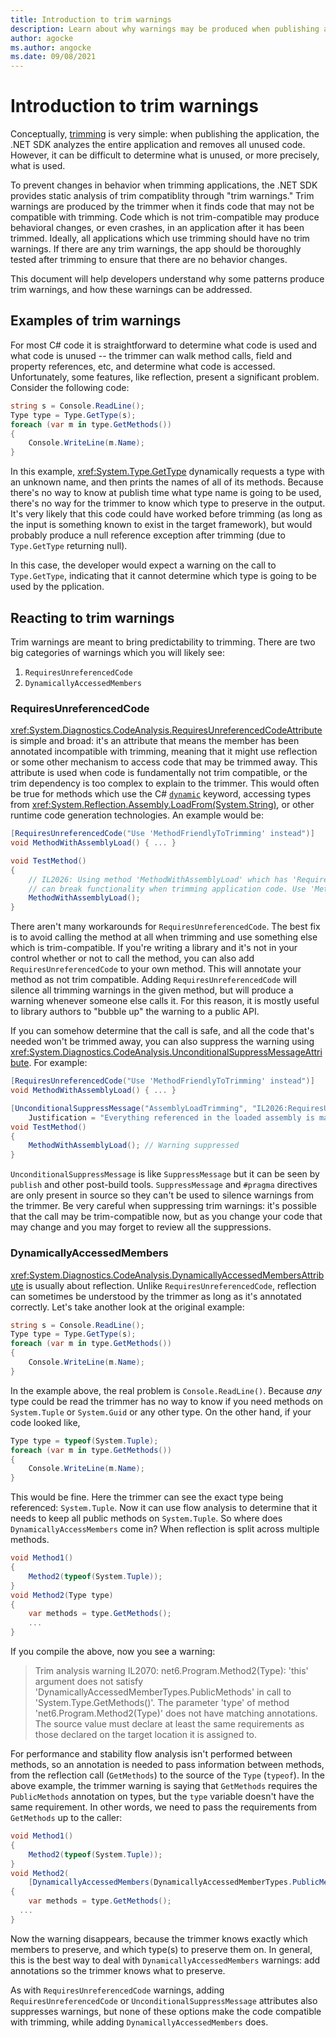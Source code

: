 ```yaml
---
title: Introduction to trim warnings
description: Learn about why warnings may be produced when publishing a trimmed application, how to address them, and how to make the application "trim compatible."
author: agocke
ms.author: angocke
ms.date: 09/08/2021
---
```

# Introduction to trim warnings

Conceptually, [trimming](trim-self-contained.md) is very simple: when publishing the application, the .NET SDK analyzes the entire application and removes all unused code. However, it can be difficult to determine what is unused, or more precisely, what is used.

To prevent changes in behavior when trimming applications, the .NET SDK provides static analysis of trim compatiblity through "trim warnings." Trim warnings are produced by the trimmer when it finds code that may not be compatible with trimming. Code which is not trim-compatible may produce behavioral changes, or even crashes, in an application after it has been trimmed. Ideally, all applications which use trimming should have no trim warnings. If there are any trim warnings, the app should be thoroughly tested after trimming to ensure that there are no behavior changes.

This document will help developers understand why some patterns produce trim warnings, and how these warnings can be addressed.

## Examples of trim warnings

For most C# code it is straightforward to determine what code is used and what code is unused -- the trimmer can walk method calls, field and property references, etc, and determine what code is accessed. Unfortunately, some features, like reflection, present a significant problem. Consider the following code:

```csharp
string s = Console.ReadLine();
Type type = Type.GetType(s);
foreach (var m in type.GetMethods())
{
    Console.WriteLine(m.Name);
}
```

In this example, <xref:System.Type.GetType> dynamically requests a type with an unknown name, and then prints the names of all of its methods. Because there's no way to know at publish time what type name is going to be used, there's no way for the trimmer to know which type to preserve in the output. It's very likely that this code could have worked before trimming (as long as the input is something known to exist in the target framework), but would probably produce a null reference exception after trimming (due to `Type.GetType` returning null).

In this case, the developer would expect a warning on the call to `Type.GetType`, indicating that it cannot determine which type is going to be used by the pplication.

## Reacting to trim warnings

Trim warnings are meant to bring predictability to trimming. There are two big categories of warnings which you will likely see:

1. `RequiresUnreferencedCode`
2. `DynamicallyAccessedMembers`

### RequiresUnreferencedCode

<xref:System.Diagnostics.CodeAnalysis.RequiresUnreferencedCodeAttribute> is simple and broad: it's an attribute that means the member has been annotated incompatible with trimming, meaning that it might use reflection or some other mechanism to access code that may be trimmed away. This attribute is used when code is fundamentally not trim compatible, or the trim dependency is too complex to explain to the trimmer. This would often be true for methods which use the C# [`dynamic`](../../csharp/language-reference/builtin-types/reference-types.md#the-dynamic-type) keyword, accessing types from <xref:System.Reflection.Assembly.LoadFrom(System.String)>, or other runtime code generation technologies. An example would be:

```csharp
[RequiresUnreferencedCode("Use 'MethodFriendlyToTrimming' instead")]
void MethodWithAssemblyLoad() { ... }

void TestMethod()
{
    // IL2026: Using method 'MethodWithAssemblyLoad' which has 'RequiresUnreferencedCodeAttribute'
    // can break functionality when trimming application code. Use 'MethodFriendlyToTrimming' instead.
    MethodWithAssemblyLoad();
}
```

There aren't many workarounds for `RequiresUnreferencedCode`. The best fix is to avoid calling the method at all when trimming and use something else which is trim-compatible. If you're writing a library and it's not in your control whether or not to call the method, you can also add `RequiresUnreferencedCode` to your own method. This will annotate your method as not trim compatible. Adding `RequiresUnreferencedCode` will silence all trimming warnings in the given method, but will produce a warning whenever someone else calls it. For this reason, it is mostly useful to library authors to "bubble up" the warning to a public API.

If you can somehow determine that the call is safe, and all the code that's needed won't be trimmed away, you can also suppress the warning using <xref:System.Diagnostics.CodeAnalysis.UnconditionalSuppressMessageAttribute>. For example:

```csharp
[RequiresUnreferencedCode("Use 'MethodFriendlyToTrimming' instead")]
void MethodWithAssemblyLoad() { ... }

[UnconditionalSuppressMessage("AssemblyLoadTrimming", "IL2026:RequiresUnreferencedCode",
    Justification = "Everything referenced in the loaded assembly is manually preserved, so it's safe")]
void TestMethod()
{
    MethodWithAssemblyLoad(); // Warning suppressed
}
```

`UnconditionalSuppressMessage` is like `SuppressMessage` but it can be seen by `publish` and other post-build tools. `SuppressMessage` and `#pragma` directives are only present in source so they can't be used to silence warnings from the trimmer. Be very careful when suppressing trim warnings: it's possible that the call may be trim-compatible now, but as you change your code that may change and you may forget to review all the suppressions.

### DynamicallyAccessedMembers

<xref:System.Diagnostics.CodeAnalysis.DynamicallyAccessedMembersAttribute> is usually about reflection. Unlike `RequiresUnreferencedCode`, reflection can sometimes be understood by the trimmer as long as it's annotated correctly. Let's take another look at the original example:

```csharp
string s = Console.ReadLine();
Type type = Type.GetType(s);
foreach (var m in type.GetMethods())
{
    Console.WriteLine(m.Name);
}
```

In the example above, the real problem is `Console.ReadLine()`. Because *any* type could be read the trimmer has no way to know if you need methods on `System.Tuple` or `System.Guid` or any other type. On the other hand, if your code looked like,

```csharp
Type type = typeof(System.Tuple);
foreach (var m in type.GetMethods())
{
    Console.WriteLine(m.Name);
}
```

This would be fine. Here the trimmer can see the exact type being referenced: `System.Tuple`. Now it can use flow analysis to determine that it needs to keep all public methods on `System.Tuple`. So where does `DynamicallyAccessMembers` come in? When reflection is split across multiple methods.

```csharp
void Method1()
{
    Method2(typeof(System.Tuple));
}
void Method2(Type type)
{
    var methods = type.GetMethods();
    ...
}
```

If you compile the above, now you see a warning:

> Trim analysis warning IL2070: net6.Program.Method2(Type): 'this' argument does not satisfy
> 'DynamicallyAccessedMemberTypes.PublicMethods' in call to 'System.Type.GetMethods()'. The
> parameter 'type' of method 'net6.Program.Method2(Type)' does not have matching annotations. The
> source value must declare at least the same requirements as those declared on the target
> location it is assigned to.

For performance and stability flow analysis isn't performed between methods, so an annotation is needed to pass information between methods, from the reflection call (`GetMethods`) to the source of the `Type` (`typeof`). In the above example, the trimmer warning is saying that `GetMethods` requires the `PublicMethods` annotation on types, but the `type` variable doesn't have the same requirement. In other words, we need to pass the requirements from `GetMethods` up to the caller:

```csharp
void Method1()
{
    Method2(typeof(System.Tuple));
}
void Method2(
    [DynamicallyAccessedMembers(DynamicallyAccessedMemberTypes.PublicMethods)] Type type)
{
    var methods = type.GetMethods();
  ...
}
```

Now the warning disappears, because the trimmer knows exactly which members to preserve, and which type(s) to preserve them on. In general, this is the best way to deal with `DynamicallyAccessedMembers` warnings: add annotations so the trimmer knows what to preserve.

As with `RequiresUnreferencedCode` warnings, adding `RequiresUnreferencedCode` or `UnconditionalSuppressMessage` attributes also suppresses warnings, but none of these options make the code compatible with trimming, while adding `DynamicallyAccessedMembers` does.
